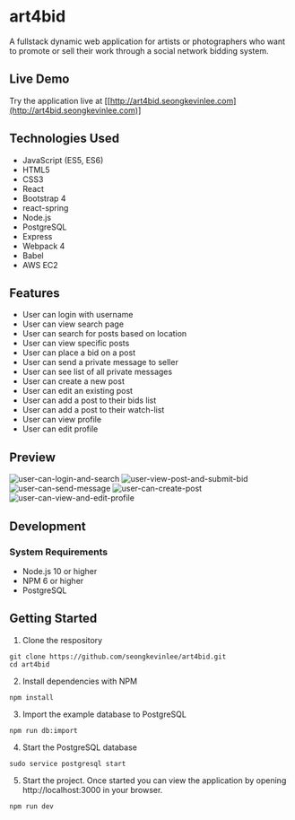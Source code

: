 # art4bid

A fullstack dynamic web application for artists or photographers who want to promote or sell their work through a social network bidding system.

## Live Demo
Try the application live at [[http://art4bid.seongkevinlee.com](http://art4bid.seongkevinlee.com)]

## Technologies Used
* JavaScript (ES5, ES6)
* HTML5
* CSS3
* React
* Bootstrap 4
* react-spring
* Node.js
* PostgreSQL
* Express
* Webpack 4
* Babel
* AWS EC2

## Features
* User can login with username
* User can view search page
* User can search for posts based on location
* User can view specific posts
* User can place a bid on a post
* User can send a private message to seller
* User can see list of all private messages
* User can create a new post
* User can edit an existing post
* User can add a post to their bids list
* User can add a post to their watch-list
* User can view profile
* User can edit profile

## Preview
![user-can-login-and-search](https://github.com/seongkevinlee/art4bid/blob/master/user-can-login-and-search.gif?raw=true)
![user-view-post-and-submit-bid](https://github.com/seongkevinlee/art4bid/blob/master/user-view-post-and-submit-bid.gif?raw=true)
![user-can-send-message](https://github.com/seongkevinlee/art4bid/blob/master/user-can-send-message.gif?raw=true)
![user-can-create-post](https://github.com/seongkevinlee/art4bid/blob/master/user-can-create-post.gif?raw=true)
![user-can-view-and-edit-profile](https://github.com/seongkevinlee/art4bid/blob/master/user-can-view-and-edit-profile.gif?raw=true)

## Development
### System Requirements
* Node.js 10 or higher
* NPM 6 or higher
* PostgreSQL

## Getting Started
1. Clone the respository
```
git clone https://github.com/seongkevinlee/art4bid.git
cd art4bid
```
2. Install dependencies with NPM
```
npm install
```
3. Import the example database to PostgreSQL
```
npm run db:import
```
4. Start the PostgreSQL database
```
sudo service postgresql start
```
5. Start the project. Once started you can view the application by opening http://localhost:3000 in your browser.
```
npm run dev
```
